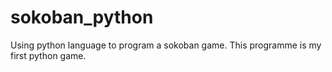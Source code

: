 # sokoban_python
Using python language to program a sokoban game.
This programme is my first python game.
